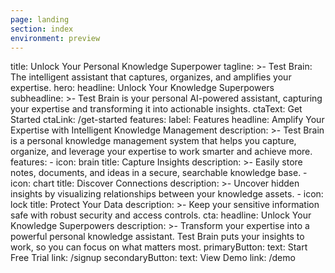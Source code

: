 ```yaml
---
page: landing
section: index
environment: preview
---
```

title: Unlock Your Personal Knowledge Superpower
tagline: >-
  Test Brain: The intelligent assistant that captures, organizes, and amplifies
  your expertise.
hero:
  headline: Unlock Your Knowledge Superpowers
  subheadline: >-
    Test Brain is your personal AI-powered assistant, capturing your expertise
    and transforming it into actionable insights.
  ctaText: Get Started
  ctaLink: /get-started
features:
  label: Features
  headline: Amplify Your Expertise with Intelligent Knowledge Management
  description: >-
    Test Brain is a personal knowledge management system that helps you capture,
    organize, and leverage your expertise to work smarter and achieve more.
  features:
    - icon: brain
      title: Capture Insights
      description: >-
        Easily store notes, documents, and ideas in a secure, searchable
        knowledge base.
    - icon: chart
      title: Discover Connections
      description: >-
        Uncover hidden insights by visualizing relationships between your
        knowledge assets.
    - icon: lock
      title: Protect Your Data
      description: >-
        Keep your sensitive information safe with robust security and access
        controls.
cta:
  headline: Unlock Your Knowledge Superpowers
  description: >-
    Transform your expertise into a powerful personal knowledge assistant. Test
    Brain puts your insights to work, so you can focus on what matters most.
  primaryButton:
    text: Start Free Trial
    link: /signup
  secondaryButton:
    text: View Demo
    link: /demo
